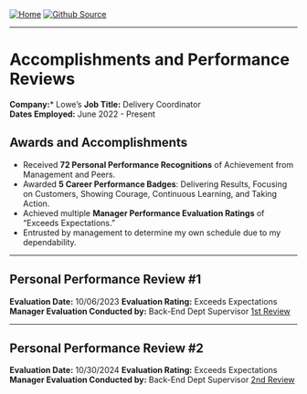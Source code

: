 <div style="display: inline-block;">
  <a href="https://breachopen.github.io/Chas-Riley/">
    <img src="https://img.shields.io/badge/Home-3ba0e6" alt="Home">
  </a>
</div>

<div style="display: inline-block;">
  <a href="https://github.com/BreachOpen/Chas-Riley/" target="_blank">
    <img src="https://img.shields.io/badge/Github_Source-3ba0e6" alt="Github Source">
  </a>
</div>

---

# Accomplishments and Performance Reviews
**Company:*** Lowe’s
**Job Title:** Delivery Coordinator <br />
**Dates Employed:** June 2022 - Present 

## **Awards and Accomplishments**
- Received **72 Personal Performance Recognitions** of Achievement from Management and Peers.
- Awarded **5 Career Performance Badges**: Delivering Results, Focusing on Customers, Showing Courage, Continuous Learning, and Taking Action.
- Achieved multiple **Manager Performance Evaluation Ratings** of “Exceeds Expectations.”
- Entrusted by management to determine my own schedule due to my dependability.

---
## Personal Performance Review #1
**Evaluation Date:** 10/06/2023
**Evaluation Rating:** Exceeds Expectations
**Manager Evaluation Conducted by:** Back-End Dept Supervisor
[1st Review](../assets/img/Review1.png)

---

## Personal Performance Review #2
**Evaluation Date:** 10/30/2024
**Evaluation Rating:** Exceeds Expectations
**Manager Evaluation Conducted by:** Back-End Dept Supervisor
[2nd Review](../assets/img/Review2.png)
